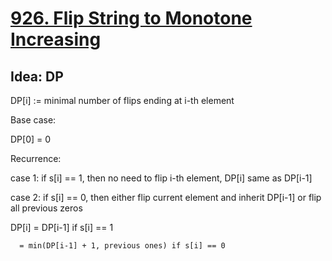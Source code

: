 # [926. Flip String to Monotone Increasing](https://leetcode.com/problems/flip-string-to-monotone-increasing/)

## Idea: DP

DP[i] := minimal number of flips ending at i-th element

Base case:

DP[0] = 0

Recurrence:

case 1: if s[i] == 1, then no need to flip i-th element, DP[i] same as DP[i-1]

case 2: if s[i] == 0, then either flip current element and inherit DP[i-1] or flip all previous zeros

DP[i] = DP[i-1] if s[i] == 1

      = min(DP[i-1] + 1, previous ones) if s[i] == 0